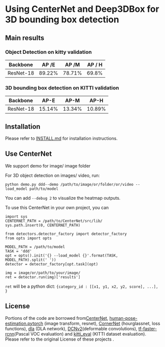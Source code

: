 # Using CenterNet and Deep3DBox for 3D bounding box detection



## Main results

### Object Detection on kitty validation

| Backbone     |  AP /E | AP /M             |  AP / H |
|--------------|-----------|--------------|-----------------------|
|ResNet-18     | 	89.22%       | 	78.71%             |           69.8%	|


### 3D bounding box detection on KITTI validation

|Backbone|AP-E|AP-M|AP-H|
|--------|---|----|----|
|ResNet-18  |15.14% | 13.34%| 10.89%  |



## Installation

Please refer to [INSTALL.md](readme/INSTALL.md) for installation instructions.

## Use CenterNet

We support demo for image/ image folder


For 3D object detection on images/ video, run:

~~~
python demo.py ddd--demo /path/to/image/or/folder/or/video --load_model path/to/model  
~~~

You can add `--debug 2` to visualize the heatmap outputs.

To use this CenterNet in your own project, you can 

~~~
import sys
CENTERNET_PATH = /path/to/CenterNet/src/lib/
sys.path.insert(0, CENTERNET_PATH)

from detectors.detector_factory import detector_factory
from opts import opts

MODEL_PATH = /path/to/model
TASK = 'ddd'
opt = opts().init('{} --load_model {}'.format(TASK, MODEL_PATH).split(' '))
detector = detector_factory[opt.task](opt)

img = image/or/path/to/your/image/
ret = detector.run(img)['results']
~~~
`ret` will be a python dict: `{category_id : [[x1, y1, x2, y2, score], ...], }`

## License

Portions of the code are borrowed from[CenterNet](https://github.com/xingyizhou/CenterNet), [human-pose-estimation.pytorch](https://github.com/Microsoft/human-pose-estimation.pytorch) (image transform, resnet), [CornerNet](https://github.com/princeton-vl/CornerNet) (hourglassnet, loss functions), [dla](https://github.com/ucbdrive/dla) (DLA network), [DCNv2](https://github.com/CharlesShang/DCNv2)(deformable convolutions), [tf-faster-rcnn](https://github.com/endernewton/tf-faster-rcnn)(Pascal VOC evaluation) and [kitti_eval](https://github.com/prclibo/kitti_eval) (KITTI dataset evaluation). Please refer to the original License of these projects .


